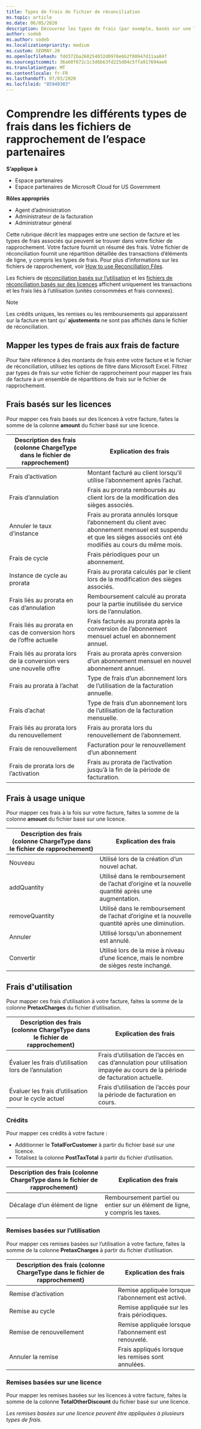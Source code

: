 ```yaml
---
title: Types de frais de fichier de réconciliation
ms.topic: article
ms.date: 06/05/2020
description: Découvrez les types de frais (par exemple, basés sur une licence, basés sur l’utilisation et une fois), les crédits et les remises dans les fichiers de rapprochement de l’espace partenaires.
author: sodeb
ms.author: sodeb
ms.localizationpriority: medium
ms.custom: SEOMAY.20
ms.openlocfilehash: fdd372ba260254032d0978e6b2f80947d11aa84f
ms.sourcegitcommit: 36a60f672c1c3d6b63fd225d04c5ffa917694ae0
ms.translationtype: MT
ms.contentlocale: fr-FR
ms.lasthandoff: 07/03/2020
ms.locfileid: "85949303"
---
```

# <a name="understand-the-different-charge-types-in-partner-center-reconciliation-files"></a>Comprendre les différents types de frais dans les fichiers de rapprochement de l’espace partenaires

**S’applique à**

- Espace partenaires
- Espace partenaires de Microsoft Cloud for US Government

**Rôles appropriés**

- Agent d’administration
- Administrateur de la facturation
- Administrateur général

Cette rubrique décrit les mappages entre une section de facture et les types de frais associés qui peuvent se trouver dans votre fichier de rapprochement. Votre facture fournit un résumé des frais. Votre fichier de réconciliation fournit une répartition détaillée des transactions d’éléments de ligne, y compris les types de frais. Pour plus d’informations sur les fichiers de rapprochement, voir [How to use Reconciliation Files](use-the-reconciliation-files.md).

Les fichiers de [réconciliation basés sur l’utilisation](usage-based-recon-files.md) et les [fichiers de réconciliation basés sur des licences](license-based-recon-files.md) affichent uniquement les transactions et les frais liés à l’utilisation (unités consommées et frais connexes).

> [!NOTE]
> Les crédits uniques, les remises ou les remboursements qui apparaissent sur la facture en tant qu' **ajustements** ne sont pas affichés dans le fichier de réconciliation.

## <a name="map-charge-types-to-invoice-charges"></a>Mapper les types de frais aux frais de facture

Pour faire référence à des montants de frais entre votre facture et le fichier de réconciliation, utilisez les options de filtre dans Microsoft Excel. Filtrez par types de frais sur votre fichier de rapprochement pour mapper les frais de facture à un ensemble de répartitions de frais sur le fichier de rapprochement.

## <a name="license-based-charges"></a>Frais basés sur les licences

Pour mapper ces frais basés sur des licences à votre facture, faites la somme de la colonne **amount** du fichier basé sur une licence.

| Description des frais (colonne ChargeType dans le fichier de rapprochement) | Explication des frais |
| ------------------------------------------------------------- | ------------------ |
| Frais d’activation | Montant facturé au client lorsqu’il utilise l’abonnement après l’achat. |
| Frais d’annulation | Frais au prorata remboursés au client lors de la modification des sièges associés. |
| Annuler le taux d’instance | Frais au prorata annulés lorsque l’abonnement du client avec abonnement mensuel est suspendu et que les sièges associés ont été modifiés au cours du même mois. |
| Frais de cycle | Frais périodiques pour un abonnement. |
| Instance de cycle au prorata | Frais au prorata calculés par le client lors de la modification des sièges associés. |
| Frais liés au prorata en cas d’annulation | Remboursement calculé au prorata pour la partie inutilisée du service lors de l’annulation. |
| Frais liés au prorata en cas de conversion hors de l’offre actuelle | Frais facturés au prorata après la conversion de l’abonnement mensuel actuel en abonnement annuel. |
| Frais liés au prorata lors de la conversion vers une nouvelle offre | Frais au prorata après conversion d’un abonnement mensuel en nouvel abonnement annuel. |
| Frais au prorata à l’achat | Type de frais d’un abonnement lors de l’utilisation de la facturation annuelle. |
| Frais d’achat | Type de frais d’un abonnement lors de l’utilisation de la facturation mensuelle. |
| Frais liés au prorata lors du renouvellement | Frais au prorata lors du renouvellement de l’abonnement. |
| Frais de renouvellement | Facturation pour le renouvellement d’un abonnement |
| Frais de prorata lors de l’activation | Frais au prorata de l’activation jusqu’à la fin de la période de facturation. |

## <a name="one-time-charges"></a>Frais à usage unique

Pour mapper ces frais à la fois sur votre facture, faites la somme de la colonne **amount** du fichier basé sur une licence.

| Description des frais (colonne ChargeType dans le fichier de rapprochement) | Explication des frais |
| ------------------------------------------------------------- | ------------------ |
| Nouveau | Utilisé lors de la création d’un nouvel achat. |
| addQuantity | Utilisé dans le remboursement de l’achat d’origine et la nouvelle quantité après une augmentation. |
| removeQuantity | Utilisé dans le remboursement de l’achat d’origine et la nouvelle quantité après une diminution. |
| Annuler | Utilisé lorsqu’un abonnement est annulé. |
| Convertir | Utilisé lors de la mise à niveau d’une licence, mais le nombre de sièges reste inchangé. |

## <a name="usage-charges"></a>Frais d'utilisation

Pour mapper ces frais d’utilisation à votre facture, faites la somme de la colonne **PretaxCharges** du fichier d’utilisation.

| Description des frais (colonne ChargeType dans le fichier de rapprochement) | Explication des frais |
| ------------------------------------------------------------- | ------------------ |
| Évaluer les frais d’utilisation lors de l’annulation | Frais d’utilisation de l’accès en cas d’annulation pour utilisation impayée au cours de la période de facturation actuelle. |
| Évaluer les frais d’utilisation pour le cycle actuel | Frais d’utilisation de l’accès pour la période de facturation en cours. |

### <a name="credits"></a>Crédits

Pour mapper ces crédits à votre facture :

- Additionner le **TotalForCustomer** à partir du fichier basé sur une licence.
- Totalisez la colonne **PostTaxTotal** à partir du fichier d’utilisation.

| Description des frais (colonne ChargeType dans le fichier de rapprochement) | Explication des frais |
| ------------------------------------------------------------- | ------------------ |
| Décalage d’un élément de ligne | Remboursement partiel ou entier sur un élément de ligne, y compris les taxes. |

### <a name="usage-based-discounts"></a>Remises basées sur l’utilisation

Pour mapper ces remises basées sur l’utilisation à votre facture, faites la somme de la colonne **PretaxCharges** à partir du fichier d’utilisation.

| Description des frais (colonne ChargeType dans le fichier de rapprochement) | Explication des frais |
| ------------------------------------------------------------- | ------------------ |
| Remise d’activation | Remise appliquée lorsque l’abonnement est activé. |
| Remise au cycle | Remise appliquée sur les frais périodiques. |
| Remise de renouvellement | Remise appliquée lorsque l’abonnement est renouvelé. |
| Annuler la remise | Frais appliqués lorsque les remises sont annulées. |

### <a name="license-based-discounts"></a>Remises basées sur une licence

Pour mapper les remises basées sur les licences à votre facture, faites la somme de la colonne **TotalOtherDiscount** du fichier basé sur une licence.

*Les remises basées sur une licence peuvent être appliquées à plusieurs types de frais.*
